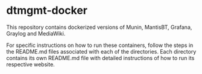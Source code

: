 # dtmgmt-docker

This repository contains dockerized versions of Munin, MantisBT, Grafana, Graylog and MediaWiki.

For specific instructions on how to run these containers, follow the steps in the README.md files associated with each of the directories. 
Each directory contains its own README.md file with detailed instructions of how to run its respective website.
